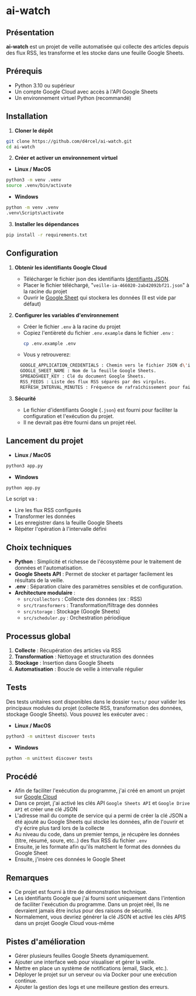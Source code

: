 # ai-watch

## Présentation

**ai-watch** est un projet de veille automatisée qui collecte des articles depuis des flux RSS, les transforme et les stocke dans une feuille Google Sheets.

## Prérequis

- Python 3.10 ou supérieur
- Un compte Google Cloud avec accès à l'API Google Sheets
- Un environnement virtuel Python (recommandé)

## Installation

1. **Cloner le dépôt**

```bash
git clone https://github.com/d4rcel/ai-watch.git
cd ai-watch
```

2. **Créer et activer un environnement virtuel**

- **Linux / MacOS**

```bash
python3 -m venv .venv
source .venv/bin/activate
```

- **Windows**

```cmd
python -m venv .venv
.venv\Scripts\activate
```

3. **Installer les dépendances**

```bash
pip install -r requirements.txt
```

## Configuration

1. **Obtenir les identifiants Google Cloud**
   - Télécharger le fichier json des identifiants [Identifiants JSON](https://drive.google.com/drive/folders/17Qz_00bfaZntsoe33S4Pk8ssUG5ZWkrl?usp=sharing).
   - Placer le fichier téléchargé, "`veille-ia-466020-2ab42092bf21.json`" à la racine du projet
   - Ouvrir le [Google Sheet](https://docs.google.com/spreadsheets/d/1QbA7u_hplBiYBRf4MW-KR-2Onh32PVqdh-s0DRoqBhc/edit?usp=sharing) qui stockera les données (Il est vide par défaut)
   

2. **Configurer les variables d'environnement**
   - Créer le fichier `.env` à la racine du projet
   - Copiez l'entièreté du fichier `.env.example` dans le fichier `.env` :
     ```bash
     cp .env.example .env
     ```
   - Vous y retrouverez:
   ```bash
     GOOGLE_APPLICATION_CREDENTIALS : Chemin vers le fichier JSON d\'identifiants.
     GOOGLE_SHEET_NAME : Nom de la feuille Google Sheets.
     SPREADSHEET_KEY : Clé du document Google Sheets.
     RSS_FEEDS : Liste des flux RSS séparés par des virgules.
     REFRESH_INTERVAL_MINUTES : Fréquence de rafraîchissement pour faire tourner l\'agent sans interruption.
     ```
   

3. **Sécurité**
   - Le fichier d'identifiants Google (`.json`) est fourni pour faciliter la configuration et l'exécution du projet.
   - Il ne devrait pas être fourni dans un projet réel.

## Lancement du projet

- **Linux / MacOS**

```bash
python3 app.py
```

- **Windows**

```cmd
python app.py
```

Le script va :
- Lire les flux RSS configurés
- Transformer les données
- Les enregistrer dans la feuille Google Sheets
- Répéter l'opération à l'intervalle défini

## Choix techniques

- **Python** : Simplicité et richesse de l'écosystème pour le traitement de données et l'automatisation.
- **Google Sheets API** : Permet de stocker et partager facilement les résultats de la veille.
- **.env** : Séparation claire des paramètres sensibles et de configuration.
- **Architecture modulaire** :
  - `src/collectors` : Collecte des données (ex : RSS)
  - `src/transformers` : Transformation/filtrage des données
  - `src/storage` : Stockage (Google Sheets)
  - `src/scheduler.py` : Orchestration périodique

## Processus global

1. **Collecte** : Récupération des articles via RSS
2. **Transformation** : Nettoyage et structuration des données
3. **Stockage** : Insertion dans Google Sheets
4. **Automatisation** : Boucle de veille à intervalle régulier

## Tests
Des tests unitaires sont disponibles dans le dossier `tests/` pour valider les principaux modules du projet (collecte RSS, transformation des données, stockage Google Sheets). Vous pouvez les exécuter avec :

- **Linux / MacOS**

```bash
python3 -m unittest discover tests
```

- **Windows**

```cmd
python -m unittest discover tests
```

## Procédé

- Afin de faciliter l'exécution du programme, j'ai créé en amont un projet sur [Google Cloud](https://console.cloud.google.com)
- Dans ce projet, j'ai activé les clés API `Google Sheets API` et `Google Drive API` et créer une clé JSON 
- L'adresse mail du compte de service qui a permi de créer la clé JSON a été ajouté au Google Sheets qui stocke les données, afin de l'ouvrir et d'y écrire plus tard lors de la collecte 
- Au niveau du code, dans un premier temps, je récupère les données (titre, résumé, soure, etc..) des flux RSS du fichier `.env`
- Ensuite, je les formate afin qu'ils matchent le format des données du Google Sheet
- Ensuite, j'insère ces données le Google Sheet

## Remarques

- Ce projet est fourni à titre de démonstration technique.
- Les identifiants Google que j'ai fourni sont uniquement dans l'intention de faciliter l'exécution du programme. Dans un projet réel, Ils ne devraient jamais être inclus pour des raisons de sécurité.
- Normalement, vous devriez générer la clé JSON et activé les clés APIS dans un projet Google Cloud vous-même

## Pistes d'amélioration

- Gérer plusieurs feuilles Google Sheets dynamiquement.
- Ajouter une interface web pour visualiser et gérer la veille.
- Mettre en place un système de notifications (email, Slack, etc.).
- Déployer le projet sur un serveur ou via Docker pour une exécution continue.
- Ajouter la gestion des logs et une meilleure gestion des erreurs.

